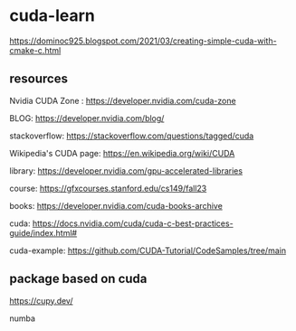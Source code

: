 
# cuda-learn

https://dominoc925.blogspot.com/2021/03/creating-simple-cuda-with-cmake-c.html

## resources

Nvidia CUDA Zone : https://developer.nvidia.com/cuda-zone

BLOG: https://developer.nvidia.com/blog/

stackoverflow: https://stackoverflow.com/questions/tagged/cuda

Wikipedia's CUDA page: https://en.wikipedia.org/wiki/CUDA

library: https://developer.nvidia.com/gpu-accelerated-libraries

course: https://gfxcourses.stanford.edu/cs149/fall23

books: https://developer.nvidia.com/cuda-books-archive

cuda: https://docs.nvidia.com/cuda/cuda-c-best-practices-guide/index.html#

cuda-example: https://github.com/CUDA-Tutorial/CodeSamples/tree/main

## package based on cuda

https://cupy.dev/

numba
